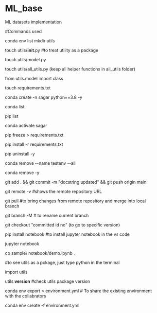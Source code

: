 # ML_base
ML datasets implementation

#Commands used

conda env list
mkdir utils

touch utils/__init__.py #to treat utility as a package

touch utils/model.py

touch utils/all_utils.py (keep all helper functions in all_utils folder)

from utils.model import class

touch requirements.txt

conda create -n sagar python==3.8 -y

conda list

pip list

conda activate sagar

pip freeze > requirements.txt

pip install -r requirements.txt

pip uninstall <package name> -y

conda remove --name testenv --all

conda remove <package name> -y

git add . && git commit -m "docstring updated" && git push origin main

git remote -v #shows the remote repository URL

git pull #to bring changes from remote repository and merge into local branch

git branch -M # to rename current branch

git checkout "committed id no" (to go to specific version)

pip install notebook #to install jupyter notebook in the vs code

jupyter notebook

cp sample\ notebook/demo.ipynb .

#to see utils as a pckage, just type python in the terminal

import utils

utils.__version__ #check utils package version

conda env export > environment.yml # To share the existing environment with the collabrators

conda env create -f environment.yml